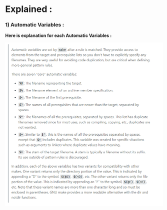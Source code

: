 # Explained :
### 1) Automatic Variables :

**Here is explanation for each Automatic Variables :**

![Automatic Variables](https://github.com/alijafari79/Makefile_Revolution/blob/master/14_wildcard_strReplace_patternVar_automatic_Variables/Automatic_Variables.png)
